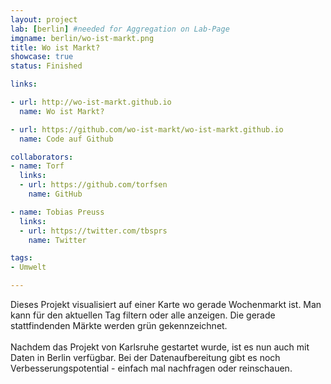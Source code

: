 ```yaml
---
layout: project
lab: [berlin] #needed for Aggregation on Lab-Page
imgname: berlin/wo-ist-markt.png
title: Wo ist Markt?
showcase: true
status: Finished

links:

- url: http://wo-ist-markt.github.io
  name: Wo ist Markt?

- url: https://github.com/wo-ist-markt/wo-ist-markt.github.io
  name: Code auf Github

collaborators:
- name: Torf
  links:
  - url: https://github.com/torfsen
    name: GitHub

- name: Tobias Preuss
  links:
  - url: https://twitter.com/tbsprs
    name: Twitter

tags:
- Umwelt

---
```


Dieses Projekt visualisiert auf einer Karte wo gerade Wochenmarkt ist.
Man kann für den aktuellen Tag filtern oder alle anzeigen. Die gerade stattfindenden
Märkte werden grün gekennzeichnet.<br />
<br />
Nachdem das Projekt von Karlsruhe gestartet wurde, ist es nun auch mit Daten
in Berlin verfügbar. Bei der Datenaufbereitung gibt es noch Verbesserungspotential -
einfach mal nachfragen oder reinschauen.
